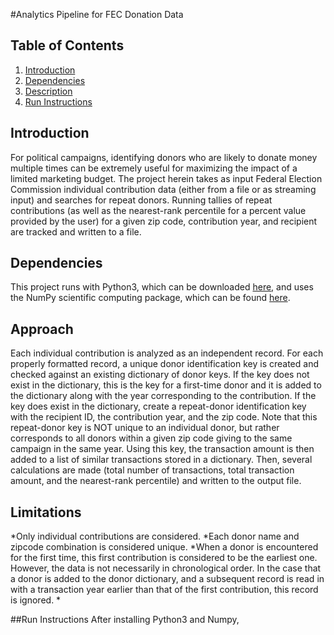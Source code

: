 #Analytics Pipeline for FEC Donation Data

## Table of Contents
1. [Introduction](README.md#introduction)
2. [Dependencies](README.md#dependencies)
3. [Description](README.md#description)
4. [Run Instructions](README.md#run-instructions)

## Introduction
For political campaigns, identifying donors who are likely to donate money multiple times can be extremely useful for maximizing the impact of a limited marketing budget. The project herein takes as input Federal Election Commission individual contribution data (either from a file or as streaming input) and searches for repeat donors. Running tallies of repeat contributions (as well as the nearest-rank percentile for a percent value provided by the user) for a given zip code, contribution year, and recipient are tracked and written to a file.

## Dependencies
This project runs with Python3, which can be downloaded [here](https://www.python.org/download/releases/3.0/), and uses the NumPy scientific computing package, which can be found [here](http://www.numpy.org).

## Approach
Each individual contribution is analyzed as an independent record. For each properly formatted record, a unique donor identification key is created and checked against an existing dictionary of donor keys. If the key does not exist in the dictionary, this is the key for a first-time donor and it is added to the dictionary along with the year corresponding to the contribution. If the key does exist in the dictionary, create a repeat-donor identification key with the recipient ID, the contribution year, and the zip code. Note that this repeat-donor key is NOT unique to an individual donor, but rather corresponds to all donors within a given zip code giving to the same campaign in the same year. Using this key, the transaction amount is then added to a list of similar transactions stored in a dictionary. Then, several calculations are made (total number of transactions, total transaction amount, and the nearest-rank percentile) and written to the output file.

## Limitations

*Only individual contributions are considered.
*Each donor name and zipcode combination is considered unique.
*When a donor is encountered for the first time, this first contribution is considered to be the earliest one. However, the data is not necessarily in chronological order. In the case that a donor is added to the donor dictionary, and a subsequent record is read in with a transaction year earlier than that of the first contribution, this record is ignored.
*

##Run Instructions
After installing Python3 and Numpy,